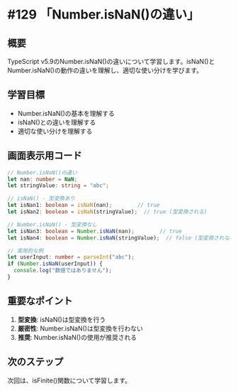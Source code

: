 # #129 「Number.isNaN()の違い」

## 概要
TypeScript v5.9のNumber.isNaN()の違いについて学習します。isNaN()とNumber.isNaN()の動作の違いを理解し、適切な使い分けを学びます。

## 学習目標
- Number.isNaN()の基本を理解する
- isNaN()との違いを理解する
- 適切な使い分けを理解する

## 画面表示用コード

```typescript
// Number.isNaN()の違い
let nan: number = NaN;
let stringValue: string = "abc";

// isNaN() - 型変換あり
let isNan1: boolean = isNaN(nan);        // true
let isNan2: boolean = isNaN(stringValue);  // true (型変換される)

// Number.isNaN() - 型変換なし
let isNan3: boolean = Number.isNaN(nan);        // true
let isNan4: boolean = Number.isNaN(stringValue);  // false (型変換されない)

// 実用的な例
let userInput: number = parseInt("abc");
if (Number.isNaN(userInput)) {
  console.log("数値ではありません");
}
```

## 重要なポイント
1. **型変換**: isNaN()は型変換を行う
2. **厳密性**: Number.isNaN()は型変換を行わない
3. **推奨**: Number.isNaN()の使用が推奨される

## 次のステップ
次回は、isFinite()関数について学習します。